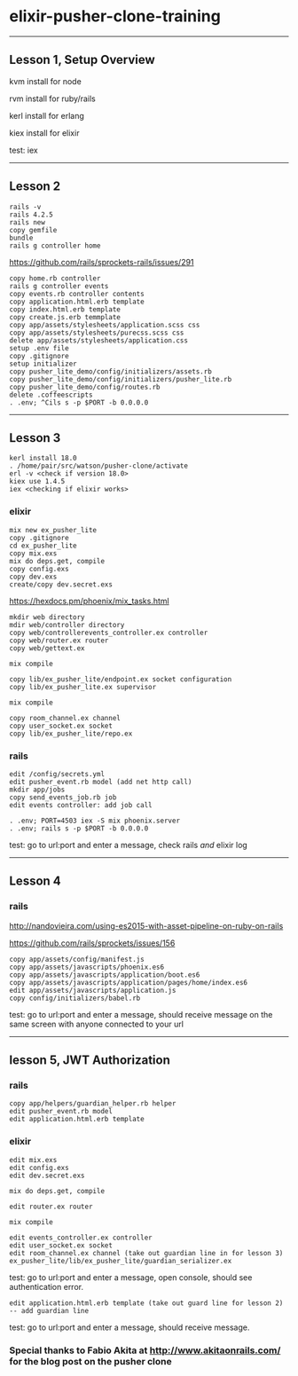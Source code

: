 # elixir-pusher-clone-training
------------------------
Lesson 1, Setup Overview
-------------------------

kvm install for node

rvm install for ruby/rails

kerl install for erlang

kiex install for elixir

test: iex

---------------
Lesson 2
---------------

```
rails -v
rails 4.2.5
rails new
copy gemfile
bundle
rails g controller home
```
https://github.com/rails/sprockets-rails/issues/291

```
copy home.rb controller
rails g controller events
copy events.rb controller contents
copy application.html.erb template
copy index.html.erb template
copy create.js.erb temmplate
copy app/assets/stylesheets/application.scss css 
copy app/assets/stylesheets/purecss.scss css
delete app/assets/stylesheets/application.css  
setup .env file
copy .gitignore
setup initializer
copy pusher_lite_demo/config/initializers/assets.rb
copy pusher_lite_demo/config/initializers/pusher_lite.rb
copy pusher_lite_demo/config/routes.rb
delete .coffeescripts
. .env; ^Cils s -p $PORT -b 0.0.0.0 
```

----------
Lesson 3 
----------

```
kerl install 18.0
. /home/pair/src/watson/pusher-clone/activate
erl -v <check if version 18.0>
kiex use 1.4.5
iex <checking if elixir works>
```
### elixir
```
mix new ex_pusher_lite
copy .gitignore
cd ex_pusher_lite
copy mix.exs
mix do deps.get, compile
copy config.exs
copy dev.exs
create/copy dev.secret.exs
```

https://hexdocs.pm/phoenix/mix_tasks.html

```
mkdir web directory
mdir web/controller directory
copy web/controllerevents_controller.ex controller
copy web/router.ex router
copy web/gettext.ex

mix compile

copy lib/ex_pusher_lite/endpoint.ex socket configuration
copy lib/ex_pusher_lite.ex supervisor

mix compile

copy room_channel.ex channel 
copy user_socket.ex socket
copy lib/ex_pusher_lite/repo.ex
```

### rails

```
edit /config/secrets.yml
edit pusher_event.rb model (add net http call)
mkdir app/jobs
copy send_events_job.rb job
edit events controller: add job call

. .env; PORT=4503 iex -S mix phoenix.server 
. .env; rails s -p $PORT -b 0.0.0.0
```
test: go to url:port and enter a message, check rails *and* elixir log

------------
Lesson 4
-----------
### rails

http://nandovieira.com/using-es2015-with-asset-pipeline-on-ruby-on-rails

https://github.com/rails/sprockets/issues/156
```
copy app/assets/config/manifest.js
copy app/assets/javascripts/phoenix.es6
copy app/assets/javascripts/application/boot.es6
copy app/assets/javascripts/application/pages/home/index.es6 
edit app/assets/javascripts/application.js
copy config/initializers/babel.rb
```
test: go to url:port and enter a message, should receive message on the same screen with anyone connected to your url

--------
lesson 5, JWT Authorization
---------
### rails
```
copy app/helpers/guardian_helper.rb helper
edit pusher_event.rb model
edit application.html.erb template
```
### elixir
```
edit mix.exs
edit config.exs
edit dev.secret.exs

mix do deps.get, compile

edit router.ex router

mix compile

edit events_controller.ex controller
edit user_socket.ex socket
edit room_channel.ex channel (take out guardian line in for lesson 3)
ex_pusher_lite/lib/ex_pusher_lite/guardian_serializer.ex
```
test: go to url:port and enter a message, open console, should see authentication error.
```
edit application.html.erb template (take out guard line for lesson 2) -- add guardian line
```
test: go to url:port and enter a message, should receive message.



### Special thanks to Fabio Akita at http://www.akitaonrails.com/ for the blog post on the pusher clone
